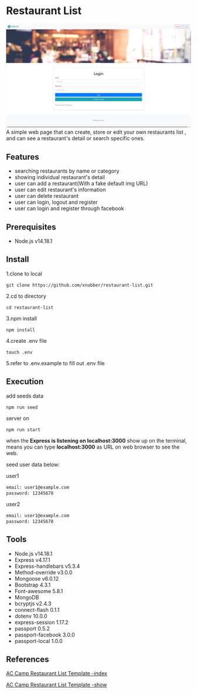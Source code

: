 # Restaurant List
![image](https://github.com/xnubber/restaurant-list/blob/main/public/img/restaurant-final.jpg)
A simple web page that can create, store or edit your own restaurants list , and can see a restaurant's detail or search specific ones.

## Features
- searching restaurants by name or category
- showing individual restaurant's detail
- user can add a restaurant(With a fake default img URL)
- user can edit restaurant's information
- user can delete restaurant
- user can login, logout and register
- user can login and register through facebook

## Prerequisites
- Node.js v14.18.1

## Install
1.clone to local

```
git clone https://github.com/xnubber/restaurant-list.git
```

2.cd to directory

```
cd restaurant-list
```

3.npm install

```
npm install
```

4.create .env file

```
touch .env
```

5.refer to .env.example to fill out .env file

## Execution
add seeds data

```
npm run seed
```

server on

```
npm run start
```

when the **Express is listening on localhost:3000** show up on the terminal, means you can type **localhost:3000** as URL on web browser to see the web.

seed user data below:

user1
```
email: user1@example.com
password: 12345678
```

user2
```
email: user1@example.com
password: 12345678
```

## Tools
- Node.js v14.18.1
- Express v4.17.1
- Express-handlebars v5.3.4
- Method-override v3.0.0
- Mongoose v6.0.12
- Bootstrap 4.3.1
- Font-awesome 5.8.1
- MongoDB
- bcryptjs v2.4.3
- connect-flash 0.1.1
- dotenv 10.0.0
- express-session 1.17.2
- passport 0.5.2
- passport-facebook 3.0.0
- passport-local 1.0.0

## References
[AC Camp Restaurant List Template -index](https://codepen.io/alpha-camp/pen/yrLbrZ)

[AC Camp Restaurant List Template -show](https://codepen.io/alpha-camp/pen/JVjNgG)

